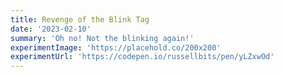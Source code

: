 ```yaml
---
title: Revenge of the Blink Tag
date: '2023-02-10'
summary: 'Oh no! Not the blinking again!'
experimentImage: 'https://placehold.co/200x200'
experimentUrl: 'https://codepen.io/russellbits/pen/yLZxwOd'
---
```

